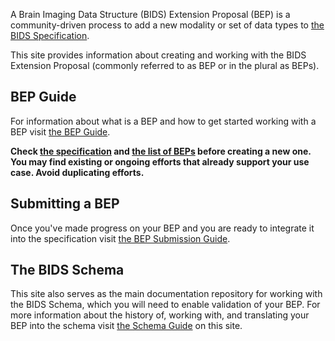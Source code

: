 
A Brain Imaging Data Structure (BIDS) Extension Proposal (BEP) is
  a community-driven process to add a new modality or set of data types to
  [the BIDS Specification][specification].

This site provides information about creating and working with the BIDS Extension Proposal (commonly referred to as BEP or in the plural as BEPs).

## BEP Guide

For information about what is a BEP and how to get started working with a BEP visit [the BEP Guide](guide.md).

**Check [the specification][specification] and [the list of BEPs](https://bids.neuroimaging.io/get_involved.html#extending-the-bids-specification)
  before creating a new one. You may find existing or ongoing efforts
  that already support your use case.
  Avoid duplicating efforts.**

## Submitting a BEP

Once you've made progress on your BEP and you are ready to integrate it into the
  specification visit [the BEP Submission Guide](submission.md).

## The BIDS Schema

This site also serves as the main documentation repository for working with the BIDS Schema,
  which you will need to enable validation of your BEP.
  For more information about the history of, working with, and
  translating your BEP into the schema visit [the Schema Guide](schema.md) on this site.

[specification]: https://bids-specification.readthedocs.io
